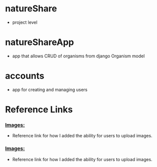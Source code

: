 # natureShare
* project level

# natureShareApp
* app that allows CRUD of organisms from django Organism model

# accounts
* app for creating and managing users

# Reference Links
### [Images:](https://www.geeksforgeeks.org/python-uploading-images-in-django/)
* Reference link for how I added the ability for users to upload images.
### [Images:](https://www.geeksforgeeks.org/python-uploading-images-in-django/)
* Reference link for how I added the ability for users to upload images.